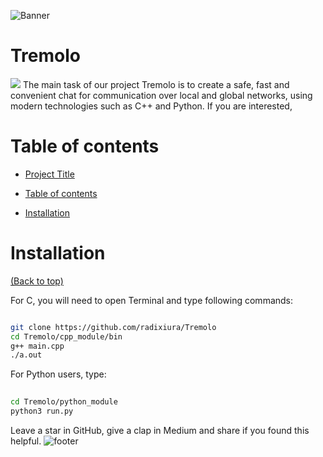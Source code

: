 ![Banner](https://i.imgur.com/a/glErIFF.png)
# Tremolo
![](https://i.imgur.com/Mq1I50c.jpg)
The main task of our project Tremolo is to create a safe, fast and convenient chat for communication over local and global networks, using modern technologies such as C++ and Python. If you are interested, 















# Table of contents





- [Project Title](#tremolo)

- [Table of contents](#table-of-contents)
- [Installation](#installation)


# Installation
[(Back to top)](#table-of-contents)


  For C, you will need to open Terminal and type following commands:  
```bash

git clone https://github.com/radixiura/Tremolo  
cd Tremolo/cpp_module/bin  
g++ main.cpp  
./a.out 
```
  For Python users, type:  
```bash
  
cd Tremolo/python_module  
python3 run.py
```







  Leave a star in GitHub, give a clap in Medium and share if you found this helpful.
![footer](https://i.imgur.com/l38Sz35.gif)





